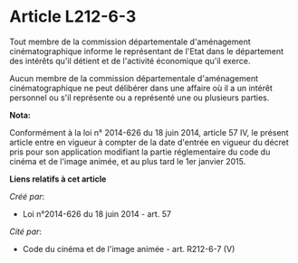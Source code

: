 # Article L212-6-3

Tout membre de la commission départementale d'aménagement cinématographique informe le représentant de l'Etat dans le
département des intérêts qu'il détient et de l'activité économique qu'il exerce. 

Aucun membre de la commission départementale d'aménagement cinématographique ne peut délibérer dans une affaire où il a un
intérêt personnel ou s'il représente ou a représenté une ou plusieurs parties.

**Nota:**

Conformément à la loi n° 2014-626 du 18 juin 2014, article 57 IV, le présent article entre en vigueur à compter de la date
d'entrée en vigueur du décret pris pour son application modifiant la partie réglementaire du code du cinéma et de l'image
animée, et au plus tard le 1er janvier 2015.

**Liens relatifs à cet article**

_Créé par_:

  - Loi n°2014-626 du 18 juin 2014 - art. 57

_Cité par_:

  - Code du cinéma et de l'image animée - art. R212-6-7 (V)
